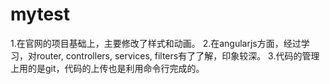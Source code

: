 # mytest
1.在官网的项目基础上，主要修改了样式和动画。
2.在angularjs方面，经过学习，对router, controllers, services, filters有了了解，印象较深。
3.代码的管理上用的是git，代码的上传也是利用命令行完成的。
